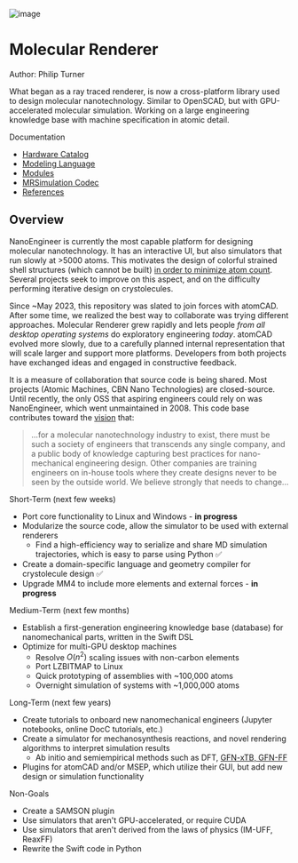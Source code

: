 
![image](https://github.com/philipturner/molecular-renderer/assets/71743241/d5585c84-7e4e-4507-841a-452fb68615d3)

# Molecular Renderer

Author: Philip Turner

What began as a ray traced renderer, is now a cross-platform library used to design molecular nanotechnology. Similar to OpenSCAD, but with GPU-accelerated molecular simulation. Working on a large engineering knowledge base with machine specification in atomic detail.

Documentation
- [Hardware Catalog](./Sources/HardwareCatalog/README.md)
- [Modeling Language](./Documentation/HDL.md)
- [Modules](./Documentation/Modules.md)
- [MRSimulation Codec](./Documentation/MRSimulation.md)
- [References](./Documentation/References.md)

## Overview

NanoEngineer is currently the most capable platform for designing molecular nanotechnology. It has an interactive UI, but also simulators that run slowly at >5000 atoms. This motivates the design of colorful strained shell structures (which cannot be built) [in order to minimize atom count](http://www.imm.org/research/parts/controller/). Several projects seek to improve on this aspect, and on the difficulty performing iterative design on crystolecules.

Since ~May 2023, this repository was slated to join forces with atomCAD. After some time, we realized the best way to collaborate was trying different approaches. Molecular Renderer grew rapidly and lets people _from all desktop operating systems_ do exploratory engineering _today_. atomCAD evolved more slowly, due to a carefully planned internal representation that will scale larger and support more platforms. Developers from both projects have exchanged ideas and engaged in constructive feedback.

It is a measure of collaboration that source code is being shared. Most projects (Atomic Machines, CBN Nano Technologies) are closed-source. Until recently, the only OSS that aspiring engineers could rely on was NanoEngineer, which went unmaintained in 2008. This code base contributes toward the [vision](https://github.com/atomCAD/atomCAD/wiki) that:

> ...for a molecular nanotechnology industry to exist, there must be such a society of engineers that transcends any single company, and a public body of knowledge capturing best practices for nano-mechanical engineering design. Other companies are training engineers on in-house tools where they create designs never to be seen by the outside world. We believe strongly that needs to change...

Short-Term (next few weeks)
- Port core functionality to Linux and Windows - **in progress**
- Modularize the source code, allow the simulator to be used with external renderers
  - Find a high-efficiency way to serialize and share MD simulation trajectories, which is easy to parse using Python ✅
- Create a domain-specific language and geometry compiler for crystolecule design ✅
- Upgrade MM4 to include more elements and external forces - **in progress**

Medium-Term (next few months)
- Establish a first-generation engineering knowledge base (database) for nanomechanical parts, written in the Swift DSL
- Optimize for multi-GPU desktop machines
  - Resolve $O(n^2)$ scaling issues with non-carbon elements
  - Port LZBITMAP to Linux
  - Quick prototyping of assemblies with ~100,000 atoms
  - Overnight simulation of systems with ~1,000,000 atoms

Long-Term (next few years)
- Create tutorials to onboard new nanomechanical engineers (Jupyter notebooks, online DocC tutorials, etc.)
- Create a simulator for mechanosynthesis reactions, and novel rendering algorithms to interpret simulation results
  - Ab initio and semiempirical methods such as DFT, [GFN-xTB, GFN-FF](https://github.com/grimme-lab/xtb)
- Plugins for atomCAD and/or MSEP, which utilize their GUI, but add new design or simulation functionality

Non-Goals
- Create a SAMSON plugin
- Use simulators that aren't GPU-accelerated, or require CUDA
- Use simulators that aren't derived from the laws of physics (IM-UFF, ReaxFF)
- Rewrite the Swift code in Python
